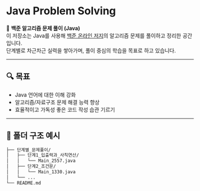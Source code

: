 # Java Problem Solving

📘 **백준 알고리즘 문제 풀이 (Java)**  
이 저장소는 Java를 사용해 [백준 온라인 저지](https://www.acmicpc.net/)의 알고리즘 문제를 풀이하고 정리한 공간입니다.  
단계별로 차근차근 실력을 쌓아가며, 풀이 중심의 학습을 목표로 하고 있습니다.

---

## 🔍 목표
- Java 언어에 대한 이해 강화
- 알고리즘/자료구조 문제 해결 능력 향상
- 효율적이고 가독성 좋은 코드 작성 습관 기르기

---

## 📁 폴더 구조 예시
```bash
├── 단계별_문제풀이/
│   ├── 단계1_입출력과_사칙연산/
│   │   └── Main_2557.java
│   ├── 단계2_조건문/
│   │   └── Main_1330.java
│   └── ...
└── README.md
